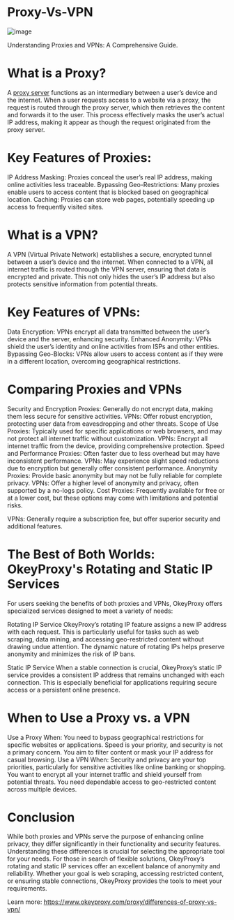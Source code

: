 # Proxy-Vs-VPN
![image](https://github.com/user-attachments/assets/32c929e4-2130-4024-8c07-6a9ed81330d3)

Understanding Proxies and VPNs: A Comprehensive Guide.

# What is a Proxy?
A [proxy server](https://www.okeyproxy.com/en) functions as an intermediary between a user’s device and the internet. When a user requests access to a website via a proxy, the request is routed through the proxy server, which then retrieves the content and forwards it to the user. This process effectively masks the user’s actual IP address, making it appear as though the request originated from the proxy server.

# Key Features of Proxies:

IP Address Masking: Proxies conceal the user’s real IP address, making online activities less traceable.
Bypassing Geo-Restrictions: Many proxies enable users to access content that is blocked based on geographical location.
Caching: Proxies can store web pages, potentially speeding up access to frequently visited sites.

# What is a VPN?
A VPN (Virtual Private Network) establishes a secure, encrypted tunnel between a user’s device and the internet. When connected to a VPN, all internet traffic is routed through the VPN server, ensuring that data is encrypted and private. This not only hides the user’s IP address but also protects sensitive information from potential threats.

# Key Features of VPNs:

Data Encryption: VPNs encrypt all data transmitted between the user’s device and the server, enhancing security.
Enhanced Anonymity: VPNs shield the user’s identity and online activities from ISPs and other entities.
Bypassing Geo-Blocks: VPNs allow users to access content as if they were in a different location, overcoming geographical restrictions.

# Comparing Proxies and VPNs
Security and Encryption
Proxies: Generally do not encrypt data, making them less secure for sensitive activities.
VPNs: Offer robust encryption, protecting user data from eavesdropping and other threats.
Scope of Use
Proxies: Typically used for specific applications or web browsers, and may not protect all internet traffic without customization.
VPNs: Encrypt all internet traffic from the device, providing comprehensive protection.
Speed and Performance
Proxies: Often faster due to less overhead but may have inconsistent performance.
VPNs: May experience slight speed reductions due to encryption but generally offer consistent performance.
Anonymity
Proxies: Provide basic anonymity but may not be fully reliable for complete privacy.
VPNs: Offer a higher level of anonymity and privacy, often supported by a no-logs policy.
Cost
Proxies: Frequently available for free or at a lower cost, but these options may come with limitations and potential risks.

VPNs: Generally require a subscription fee, but offer superior security and additional features.

# The Best of Both Worlds: OkeyProxy's Rotating and Static IP Services
For users seeking the benefits of both proxies and VPNs, OkeyProxy offers specialized services designed to meet a variety of needs:

Rotating IP Service
OkeyProxy’s rotating IP feature assigns a new IP address with each request. This is particularly useful for tasks such as web scraping, data mining, and accessing geo-restricted content without drawing undue attention. The dynamic nature of rotating IPs helps preserve anonymity and minimizes the risk of IP bans.

Static IP Service
When a stable connection is crucial, OkeyProxy’s static IP service provides a consistent IP address that remains unchanged with each connection. This is especially beneficial for applications requiring secure access or a persistent online presence.

# When to Use a Proxy vs. a VPN
Use a Proxy When:
You need to bypass geographical restrictions for specific websites or applications.
Speed is your priority, and security is not a primary concern.
You aim to filter content or mask your IP address for casual browsing.
Use a VPN When:
Security and privacy are your top priorities, particularly for sensitive activities like online banking or shopping.
You want to encrypt all your internet traffic and shield yourself from potential threats.
You need dependable access to geo-restricted content across multiple devices.

# Conclusion
While both proxies and VPNs serve the purpose of enhancing online privacy, they differ significantly in their functionality and security features. Understanding these differences is crucial for selecting the appropriate tool for your needs. For those in search of flexible solutions, OkeyProxy’s rotating and static IP services offer an excellent balance of anonymity and reliability. Whether your goal is web scraping, accessing restricted content, or ensuring stable connections, OkeyProxy provides the tools to meet your requirements.

Learn more: https://www.okeyproxy.com/proxy/differences-of-proxy-vs-vpn/
